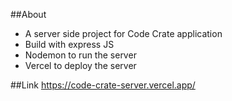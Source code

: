 ##About

- A server side project for Code Crate application
- Build with express JS
- Nodemon to run the server
- Vercel to deploy the server

##Link
https://code-crate-server.vercel.app/
